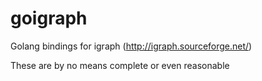 goigraph
========

Golang bindings for igraph (http://igraph.sourceforge.net/)

These are by no means complete or even reasonable

